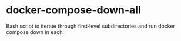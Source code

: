 # docker-compose-down-all
Bash script to iterate through first‑level subdirectories and run docker compose down in each.
